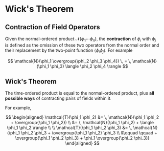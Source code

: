 # Wick's Theorem

## Contraction of Field Operators

Given the normal-ordered product $\mathcal{N}(\phi_1 \cdots \phi_n)$, the **contraction** of $\phi_i$ with $\phi_j$ is defined as the omission of these two operators from the normal order and their replacement by the two-point function $\langle \phi_i \phi_j \rangle$. For example

$$
\mathcal{N}(\phi_1 \overgroup{\phi_2 \phi_3 \phi_4})
\, = \,
\mathcal{N}(\phi_1 \phi_3) \langle \phi_2 \phi_4 \rangle
$$

## Wick's Theorem

The time-ordered product is equal to the normal-ordered product, plus **all possible ways** of contracting pairs of fields within it.

For example,

$$
\begin{aligned}
    \mathcal{T}(\phi_1 \phi_2) 
    &= \,
    \mathcal{N}(\phi_1 \phi_2 + \overgroup{\phi_1 \phi_2})
    \\ &= \,
    \mathcal{N}(\phi_1 \phi_2) + \langle \phi_1 \phi_2 \rangle
    \\
    \\
    \mathcal{T}(\phi_1 \phi_2 \phi_3)
    &= \,
    \mathcal{N}(\phi_1 \phi_2 \phi_3
    + \overgroup{\phi_1 \phi_2} \phi_3
    \\ &\qquad \qquad
    + \overgroup{\phi_1 \phi_2 \phi_3}
    + \phi_1 \overgroup{\phi_2 \phi_3})
\end{aligned}
$$